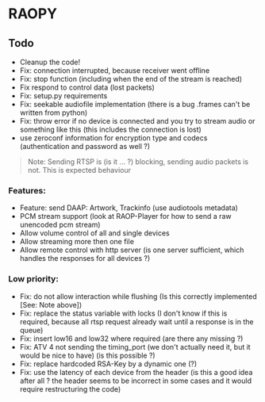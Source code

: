 # RAOPY

## Todo
- Cleanup the code! 
- Fix: connection interrupted, because receiver went offline 
- Fix: stop function (including when the end of the stream is reached)
- Fix respond to control data	(lost packets)
- Fix: setup.py requirements
- Fix: seekable audiofile implementation (there is a bug .frames can't be written from python)
- Fix: throw error if no device is connected and you try to stream audio or something like this (this includes the connection is lost)
- use zeroconf information for encryption type and codecs (authentication and password as well ?)


> Note: Sending RTSP is (is it ... ?) blocking, sending audio packets is not. This is expected behaviour 

### Features:
- Feature: send DAAP: Artwork, Trackinfo (use audiotools metadata)
- PCM stream support (look at RAOP-Player for how to send a raw unencoded pcm stream)
- Allow volume control of all and single devices
- Allow streaming more then one file
- Allow remote control with http server (is one server sufficient, which handles the responses for all devices ?)


### Low priority:

- Fix: do not allow interaction while flushing (Is this correctly implemented [See: Note above])
- Fix: replace the status variable with locks (I don't know if this is required, because all rtsp request already wait until a response is in the queue)
- Fix: insert low16 and low32 where required (are there any missing ?)
- Fix: ATV 4 not sending the timing_port (we don't actually need it, but it would be nice to have) (is this possible ?)
- Fix: replace hardcoded RSA-Key by a dynamic one (?)
- Fix: use the latency of each device from the header (is this a good idea after all ? the header seems to be incorrect in some cases and it would require restructuring the code)


